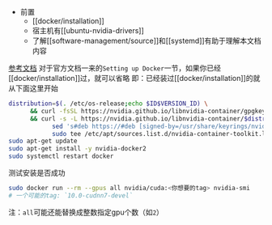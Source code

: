- 前置
  - [[docker/installation]]
  - 宿主机有[[ubuntu-nvidia-drivers]]
  - 了解[[software-management/source]]和[[systemd]]有助于理解本文档内容

[参考文档](https://docs.nvidia.com/datacenter/cloud-native/container-toolkit/install-guide.html#docker)
对于官方文档一来的`Setting up Docker`一节，如果你已经[[docker/installation]]过，就可以省略
即：已经装过[[docker/installation]]的就从下面这里开始
```sh
distribution=$(. /etc/os-release;echo $ID$VERSION_ID) \
      && curl -fsSL https://nvidia.github.io/libnvidia-container/gpgkey | sudo gpg --dearmor -o /usr/share/keyrings/nvidia-container-toolkit-keyring.gpg \
      && curl -s -L https://nvidia.github.io/libnvidia-container/$distribution/libnvidia-container.list | \
            sed 's#deb https://#deb [signed-by=/usr/share/keyrings/nvidia-container-toolkit-keyring.gpg] https://#g' | \
            sudo tee /etc/apt/sources.list.d/nvidia-container-toolkit.list
sudo apt-get update
sudo apt-get install -y nvidia-docker2
sudo systemctl restart docker
```
测试安装是否成功
```sh
sudo docker run --rm --gpus all nvidia/cuda:<你想要的tag> nvidia-smi
# 一个可能的tag: `10.0-cudnn7-devel`
```
注：`all`可能还能替换成整数指定gpu个数（如`2`）
